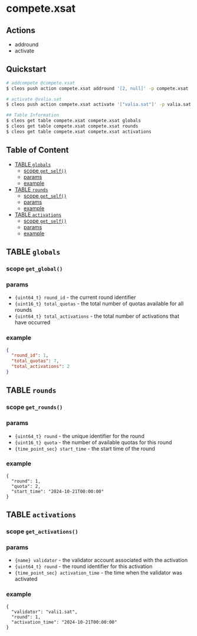 # compete.xsat

## Actions

- addround
- activate

## Quickstart

````bash
# addcompete @compete.xsat
$ cleos push action compete.xsat addround '[2, null]' -p compete.xsat

# activate @valia.sat
$ cleos push action compete.xsat activate '["valia.sat"]' -p valia.sat

## Table Information
$ cleos get table compete.xsat compete.xsat globals
$ cleos get table compete.xsat compete.xsat rounds
$ cleos get table compete.xsat compete.xsat activations
````

## Table of Content

- [TABLE `globals`](#table-globals)
  - [scope `get_self()`](#scope-get_self)
  - [params](#params)
  - [example](#example)
- [TABLE `rounds`](#table-rounds)
  - [scope `get_self()`](#scope-get_self-1)
  - [params](#params-1)
  - [example](#example-1)
- [TABLE `activations`](#table-activations)
  - [scope `get_self()`](#scope-get_self-21)
  - [params](#params-2)
  - [example](#example-2)

## TABLE `globals`

### scope `get_global()`

### params

- `{uint64_t} round_id` - the current round identifier
- `{uint16_t} total_quotas` - the total number of quotas available for all rounds
- `{uint64_t} total_activations` - the total number of activations that have occurred

### example

```json
{
  "round_id": 1,
  "total_quotas": 7,
  "total_activations": 2
}
```

## TABLE `rounds`

### scope `get_rounds()`

### params

- `{uint64_t} round` - the unique identifier for the round
- `{uint16_t} quota` - the number of available quotas for this round
- `{time_point_sec} start_time` - the start time of the round

### example

```
{
  "round": 1,
  "quota": 2,
  "start_time": "2024-10-21T00:00:00"
}
```

## TABLE `activations`

### scope `get_activations()`

### params

- `{name} validator` - the validator account associated with the activation
- `{uint64_t} round` - the round identifier for this activation
- `{time_point_sec} activation_time` - the time when the validator was activated

### example

```
{
  "validator": "vali1.sat",
  "round": 1,
  "activation_time": "2024-10-21T00:00:00"
}
```
